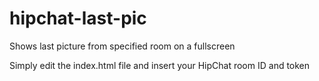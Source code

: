 hipchat-last-pic
================

Shows last picture from specified room on a fullscreen

Simply edit the index.html file and insert your HipChat room ID and token
